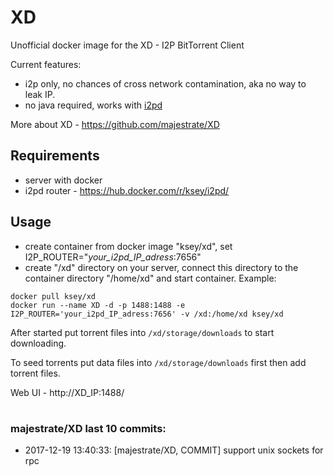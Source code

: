 # XD
Unofficial docker image for the XD - I2P BitTorrent Client

Current features:

* i2p only, no chances of cross network contamination, aka no way to leak IP.
* no java required, works with [i2pd](https://github.com/purplei2p/i2pd)

More about XD - https://github.com/majestrate/XD

## Requirements

* server with docker
* i2pd router - https://hub.docker.com/r/ksey/i2pd/

## Usage

* create container from docker image "ksey/xd", set I2P_ROUTER="*your_i2pd_IP_adress*:7656"
* create "/xd" directory on your server, connect this directory to the container directory "/home/xd" and start container. Example:
```
docker pull ksey/xd
docker run --name XD -d -p 1488:1488 -e I2P_ROUTER='your_i2pd_IP_adress:7656' -v /xd:/home/xd ksey/xd
```

After started put torrent files into `/xd/storage/downloads` to start downloading.

To seed torrents put data files into `/xd/storage/downloads` first then add torrent files.

Web UI - http://XD_IP:1488/























# #
### majestrate/XD last 10 commits:
* 2017-12-19 13:40:33: [majestrate/XD, COMMIT] support unix sockets for rpc
